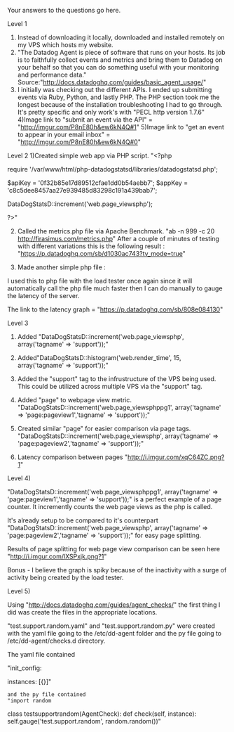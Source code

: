 Your answers to the questions go here.

Level 1

1) Instead of downloading it locally, downloaded and installed remotely on my VPS which hosts my website.
2) "The Datadog Agent is piece of software that runs on your hosts. Its job is to faithfully collect events and metrics and bring them to Datadog on your behalf so that you can do something useful with your monitoring and performance data." Source:"http://docs.datadoghq.com/guides/basic_agent_usage/"
3) I initially was checking out the different APIs. I ended up submitting events via Ruby, Python, and lastly PHP. The PHP section took me the longest because of the installation troubleshooting I had to go through. It's pretty specific and only work's with "PECL http version 1.7.6"
4)Image link to "submit an event via the API" = "http://imgur.com/P8nE80h&ew6kN4Q#1"
5)Image link to "get an event to appear in your email inbox" = "http://imgur.com/P8nE80h&ew6kN4Q#0"


Level 2
1)Created simple web app via PHP script. 
"<?php

require '/var/www/html/php-datadogstatsd/libraries/datadogstatsd.php';

$apiKey = '0f32b85e17d89512cfae1dd0b54aebb7';
$appKey = 'c8c5dee8457aa27e939485d83298c191a439bab7';

DataDogStatsD::increment('web.page_viewsphp');


?>"

2) Called the metrics.php file via Apache Benchmark. "ab -n 999 -c 20 http://firasimus.com/metrics.php"
After a couple of minutes of testing with different variations this is the following result : "https://p.datadoghq.com/sb/d1030ac743?tv_mode=true"

3) Made another simple php file :

<?php

require '/var/www/html/php-datadogstatsd/libraries/datadogstatsd.php';

$apiKey = '0f32b85e17d89512cfae1dd0b54aebb7';
$appKey = 'c8c5dee8457aa27e939485d83298c191a439bab7';

DataDogStatsD::histogram('web.render_time', 15);DataDogStatsD::histogram('web.render_time', 15);

BatchedDatadogStatsD::histogram('web.render_time', 15);
?>

I used this to php file with the load tester once again since it will automatically call the php file much faster then I can do manually to gauge the latency of the server.

The link to the latency graph = "https://p.datadoghq.com/sb/808e084130"

Level 3

1) Added "DataDogStatsD::increment('web.page_viewsphp', array('tagname' => 'support'));"

2) Added"DataDogStatsD::histogram('web.render_time', 15, array('tagname' => 'support'));"
3) Added the "support" tag to the infrustructure of the VPS being used. This could be utilized across multiple VPS via the "support" tag.

4) Added "page" to webpage view metric. 
"DataDogStatsD::increment('web.page_viewsphppg1', array('tagname' => 'page:pageview1','tagname' => 'support'));"
5) Created similar "page" for easier comparison via page tags.
"DataDogStatsD::increment('web.page_viewsphp', array('tagname' => 'page:pageview2','tagname' => 'support'));"

6) Latency comparison between pages "http://i.imgur.com/xqC64ZC.png?1"



Level 4)

"DataDogStatsD::increment('web.page_viewsphppg1', array('tagname' => 'page:pageview1','tagname' => 'support'));" is a perfect example of a page counter. It incremently counts the web page views as the php is called.

It's already setup to be compared to it's counterpart "DataDogStatsD::increment('web.page_viewsphp', array('tagname' => 'page:pageview2','tagname' => 'support'));" for easy page splitting.

Results of page splitting for web page view comparison can be seen here "http://i.imgur.com/lXSPxjk.png?1"

Bonus - I believe the graph is spiky because of the inactivity with a surge of activity being created by the load tester.

Level 5)

Using "http://docs.datadoghq.com/guides/agent_checks/" the first thing I did was create the files in the appropriate locations.

"test.support.random.yaml" and "test.support.random.py" were created with the yaml file going to the /etc/dd-agent folder and the py file going to /etc/dd-agent/checks.d directory.

The yaml file contained 

"init_config:

instances:
    [{}]"
    
    and the py file contained
    "import random

class testsupportrandom(AgentCheck):
  def check(self, instance):
    self.gauge('test.support.random', random.random())"
    
    

